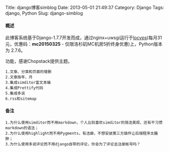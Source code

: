 Title: django博客simblog
Date: 2013-05-01 21:49:37
Category: Django
Tags: django, Python
Slug: django-simblog


#### 概述

此博客系统基于Django-1.7.7开发而成，通过nginx+uwsgi运行于[locvps](http://my.locvps.com/page.aspx?c=referral&u=21948)(每月31元，优惠码：**mc20150325** - 仅限洛杉矶MC机房5折终身优惠)上，Python版本为 2.7.6。

功能，感谢Chopstack提供主题。

    1.文章、分类和页面的增删    
    2.文章按年、月  
    3.集成simditor富文本编  
    4.集成Prettify代码  
    5.集成多说  
    6.rss和sitemap

#### 备注

    1.为什么使用simditor而不用markdown，个人比较喜欢simditor的简洁美观，还有不习惯markdown的语法；
    2.为什么使用highlight而不用Pygments，有洁癖，不想安装第三方插件让后端程序太臃肿；
    3.为什么使用多说评论而不用django自带的评论，你会为了评论去注册帐号吗？
